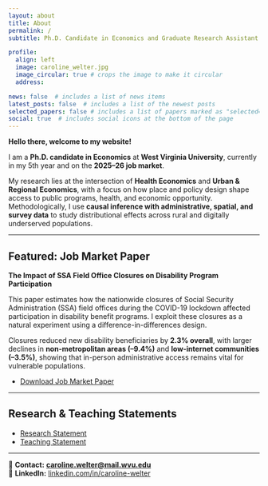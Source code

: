 ```yaml
---
layout: about
title: About
permalink: /
subtitle: Ph.D. Candidate in Economics and Graduate Research Assistant at the <a href='https://rri.wvu.edu/'> Regional Research Institute at WVU </a>.

profile:
  align: left
  image: caroline_welter.jpg
  image_circular: true # crops the image to make it circular
  address: 

news: false  # includes a list of news items
latest_posts: false  # includes a list of the newest posts
selected_papers: false # includes a list of papers marked as "selected={true}"
social: true  # includes social icons at the bottom of the page
---
```


<!-- 
**Hello there, welcome to my website!**

I am a Ph.D. candidate in Economics, currently in my 5th year at [West Virginia University](https://www.wvu.edu/). I hold both M.A. and B.Sc. degrees in the field. Throughout my academic journey, my research focus has revolved around the domains of Health Economics, with a particular emphasis on its connection with Urban and Regional Economics.
<!-- My academic pursuits have also earned me the esteemed position of a Graduate Research Assistant at the renowned [Regional Research Institute](https://rri.wvu.edu/). 

I have been employing rigorous Causal Inference Methods to my research. The outcome of these research has been the publication of several research papers, which I am excited to share with you on this platform. Here, you will find an extensive collection of my published works, along with a detailed curriculum vitae that outlines my academic accomplishments, research contributions, and professional experiences.


Here are my statements:

<ul class="doc-links">
  <li>
    <a class="doc-link"
       href="{{ '/assets/pdf/Research_Statement.pdf' | relative_url }}"
       download="Caroline_Welter_Research_Statement.pdf">
      <span>Research Statement</span>
      <i class="fas fa-file-pdf"></i>
    </a>
  </li>
  <li>
    <a class="doc-link"
       href="{{ '/assets/pdf/Teaching_Ctatement.pdf' | relative_url }}"
       download="Caroline_Welter_Teaching_Statement.pdf">
      <span>Teaching Statement</span>
      <i class="fas fa-file-pdf"></i>
    </a>
  </li>
</ul>
-->


**Hello there, welcome to my website!**

I am a **Ph.D. candidate in Economics** at **West Virginia University**, currently in my 5th year and on the **2025–26 job market**.  

My research lies at the intersection of **Health Economics** and **Urban & Regional Economics**, with a focus on how place and policy design shape access to public programs, health, and economic opportunity. Methodologically, I use **causal inference with administrative, spatial, and survey data** to study distributional effects across rural and digitally underserved populations.

---

## Featured: Job Market Paper
**The Impact of SSA Field Office Closures on Disability Program Participation**

This paper estimates how the nationwide closures of Social Security Administration (SSA) field offices during the COVID-19 lockdown affected participation in disability benefit programs. I exploit these closures as a natural experiment using a difference-in-differences design.  

Closures reduced new disability beneficiaries by **2.3% overall**, with larger declines in **non-metropolitan areas (–9.4%)** and **low-internet communities (–3.5%)**, showing that in-person administrative access remains vital for vulnerable populations.

<ul class="doc-links">
  <li>
    <a class="doc-link"
       href="{{ '/assets/pdf/jmp.pdf' | relative_url }}"
       download="Caroline_Welter_JMP.pdf">
      <span>Download Job Market Paper</span>
      <i class="fas fa-file-pdf"></i>
    </a>
  </li>
</ul>

---

## Research & Teaching Statements
<ul class="doc-links">
  <li>
    <a class="doc-link"
       href="{{ '/assets/pdf/Research_Statement.pdf' | relative_url }}"
       download="Caroline_Welter_Research_Statement.pdf">
      <span>Research Statement</span>
      <i class="fas fa-file-pdf"></i>
    </a>
  </li>
  <li>
    <a class="doc-link"
       href="{{ '/assets/pdf/Teaching_Ctatement.pdf' | relative_url }}"
       download="Caroline_Welter_Teaching_Statement.pdf">
      <span>Teaching Statement</span>
      <i class="fas fa-file-pdf"></i>
    </a>
  </li>
</ul>


---

📩 **Contact:** **caroline.welter@mail.wvu.edu**  
🔗 **LinkedIn:** [linkedin.com/in/caroline-welter](https://www.linkedin.com/in/caroline-welter)  



